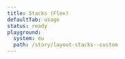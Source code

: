```yaml
---
title: Stacks (Flex)
defaultTab: usage
status: ready
playground:
  system: eu
  path: /story/layout-stacks--custom
---
```

